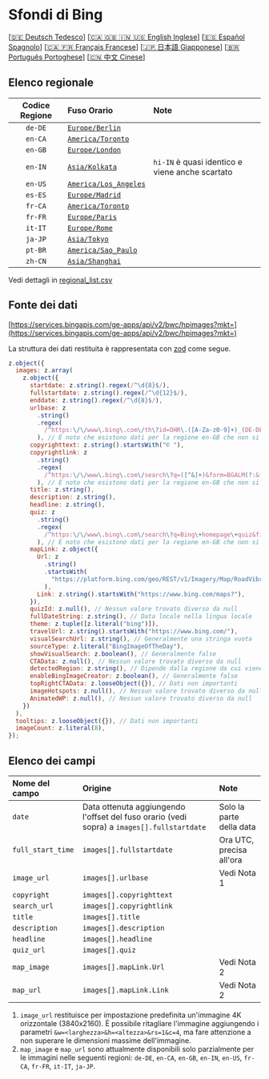 # Sfondi di Bing

[[🇩🇪 Deutsch Tedesco](README_de.md)] [[🇨🇦 🇬🇧 🇮🇳 🇺🇸 English Inglese](README_en.md)] [[🇪🇸 Español Spagnolo](README_es.md)] [[🇨🇦 🇫🇷 Français Francese](README_fr.md)] [[🇯🇵 日本語 Giapponese](README_ja.md)] [[🇧🇷 Português Portoghese](README_pt.md)] [[🇨🇳 中文 Cinese](README.md)]

## Elenco regionale

| Codice Regione | Fuso Orario                                      | Note                                            |
| :------------: | :----------------------------------------------- | :---------------------------------------------- |
|    `de-DE`     | [`Europe/Berlin`](https://time.is/Germany)       |                                                 |
|    `en-CA`     | [`America/Toronto`](https://time.is/Canada)      |                                                 |
|    `en-GB`     | [`Europe/London`](https://time.is/England)       |                                                 |
|    `en-IN`     | [`Asia/Kolkata`](https://time.is/India)          | `hi-IN` è quasi identico e viene anche scartato |
|    `en-US`     | [`America/Los_Angeles`](https://time.is/Redmond) |                                                 |
|    `es-ES`     | [`Europe/Madrid`](https://time.is/Spain)         |                                                 |
|    `fr-CA`     | [`America/Toronto`](https://time.is/Canada)      |                                                 |
|    `fr-FR`     | [`Europe/Paris`](https://time.is/France)         |                                                 |
|    `it-IT`     | [`Europe/Rome`](https://time.is/Italy)           |                                                 |
|    `ja-JP`     | [`Asia/Tokyo`](https://time.is/Japan)            |                                                 |
|    `pt-BR`     | [`America/Sao_Paulo`](https://time.is/Brazil)    |                                                 |
|    `zh-CN`     | [`Asia/Shanghai`](https://time.is/China)         |                                                 |

Vedi dettagli in [regional_list.csv](regional_list.csv)

## Fonte dei dati

[https://services.bingapis.com/ge-apps/api/v2/bwc/hpimages?mkt=](https://services.bingapis.com/ge-apps/api/v2/bwc/hpimages?mkt=)

La struttura dei dati restituita è rappresentata con [zod](https://zod.dev/) come segue.

```javascript
z.object({
  images: z.array(
    z.object({
      startdate: z.string().regex(/^\d{8}$/),
      fullstartdate: z.string().regex(/^\d{12}$/),
      enddate: z.string().regex(/^\d{8}$/),
      urlbase: z
        .string()
        .regex(
          /^https:\/\/www\.bing\.com\/th\?id=OHR\.([A-Za-z0-9]+)_(DE-DE|EN-CA|EN-GB|EN-IN|EN-US|ES-ES|FR-CA|FR-FR|IT-IT|JA-JP|PT-BR|ZH-CN)(\d+)_UHD\.jpg$/
        ), // È noto che esistono dati per la regione en-GB che non si conformano a questo schema
      copyrighttext: z.string().startsWith("© "),
      copyrightlink: z
        .string()
        .regex(
          /^https:\/\/www\.bing\.com\/search\?q=([^&]+)&form=BGALM(?:&filters=HpDate:"(\d{8}_\d{4})")$/
        ), // È noto che esistono dati per la regione en-GB che non si conformano a questo schema
      title: z.string(),
      description: z.string(),
      headline: z.string(),
      quiz: z
        .string()
        .regex(
          /^https:\/\/www\.bing\.com\/search\?q=Bing\+homepage\+quiz&filters=WQOskey:"HPQuiz_(\d{8})_([^"]+)"&FORM=BGAQ$/
        ), // È noto che esistono dati per la regione en-GB che non si conformano a questo schema
      mapLink: z.object({
        Url: z
          .string()
          .startsWith(
            "https://platform.bing.com/geo/REST/v1/Imagery/Map/RoadVibrant/"
          ),
        Link: z.string().startsWith("https://www.bing.com/maps?"),
      }),
      quizId: z.null(), // Nessun valore trovato diverso da null
      fullDateString: z.string(), // Data locale nella lingua locale
      theme: z.tuple([z.literal("bing")]),
      travelUrl: z.string().startsWith("https://www.bing.com/"),
      visualSearchUrl: z.string(), // Generalmente una stringa vuota
      sourceType: z.literal("BingImageOfTheDay"),
      showVisualSearch: z.boolean(), // Generalmente false
      CTAData: z.null(), // Nessun valore trovato diverso da null
      detectedRegion: z.string(), // Dipende dalla regione da cui viene inviata la richiesta
      enableBingImageCreator: z.boolean(), // Generalmente false
      topRightCTAData: z.looseObject({}), // Dati non importanti
      imageHotspots: z.null(), // Nessun valore trovato diverso da null
      AnimatedWP: z.null(), // Nessun valore trovato diverso da null
    })
  ),
  tooltips: z.looseObject({}), // Dati non importanti
  imageCount: z.literal(8),
});
```

## Elenco dei campi

| Nome del campo    | Origine                                                                                    | Note                     |
| :---------------- | :----------------------------------------------------------------------------------------- | :----------------------- |
| `date`            | Data ottenuta aggiungendo l'offset del fuso orario (vedi sopra) a `images[].fullstartdate` | Solo la parte della data |
| `full_start_time` | `images[].fullstartdate`                                                                   | Ora UTC, precisa all'ora |
| `image_url`       | `images[].urlbase`                                                                         | Vedi Nota 1              |
| `copyright`       | `images[].copyrighttext`                                                                   |                          |
| `search_url`      | `images[].copyrightlink`                                                                   |                          |
| `title`           | `images[].title`                                                                           |                          |
| `description`     | `images[].description`                                                                     |                          |
| `headline`        | `images[].headline`                                                                        |                          |
| `quiz_url`        | `images[].quiz`                                                                            |                          |
| `map_image`       | `images[].mapLink.Url`                                                                     | Vedi Nota 2              |
| `map_url`         | `images[].mapLink.Link`                                                                    | Vedi Nota 2              |

1. `image_url` restituisce per impostazione predefinita un'immagine 4K orizzontale (3840x2160). È possibile ritagliare l'immagine aggiungendo i parametri `&w=<larghezza>&h=<altezza>&rs=1&c=4`, ma fare attenzione a non superare le dimensioni massime dell'immagine.
2. `map_image` e `map_url` sono attualmente disponibili solo parzialmente per le immagini nelle seguenti regioni: `de-DE`, `en-CA`, `en-GB`, `en-IN`, `en-US`, `fr-CA`, `fr-FR`, `it-IT`, `ja-JP`.
